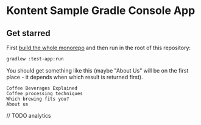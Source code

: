 # Kontent Sample Gradle Console App

## Get starred

First [build the whole monorepo](../README.md#Build-and-Test) and then run in the root of this repository:

```sh
gradlew :test-app:run
```

You should get something like this (maybe "About Us" will be on the first place - it depends when which result is returned first).

```plain
Coffee Beverages Explained
Coffee processing techniques
Which brewing fits you?
About us
```

// TODO analytics

